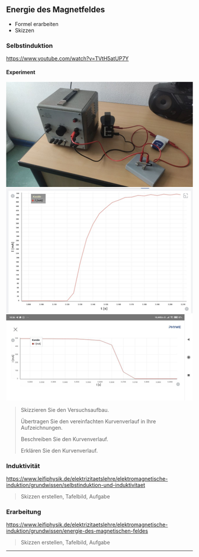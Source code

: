 ## Energie des Magnetfeldes

- Formel erarbeiten
- Skizzen

### Selbstinduktion

https://www.youtube.com/watch?v=TVtH5atUP7Y

#### Experiment

![](Spule_Selbstinduktion_Aufbau.jpg)
![](Spule_Selbstinduktion_Einschalten.jpg)
![](Spule_Selbstinduktion_Ausschalten.jpg)


> Skizzieren Sie den Versuchsaufbau.
>
> Übertragen Sie den vereinfachten Kurvenverlauf in Ihre Aufzeichnungen.
>
> Beschreiben Sie den Kurvenverlauf.
>
> Erklären Sie den Kurvenverlauf.

### Induktivität

https://www.leifiphysik.de/elektrizitaetslehre/elektromagnetische-induktion/grundwissen/selbstinduktion-und-induktivitaet

> Skizzen erstellen, Tafelbild, Aufgabe

### Erarbeitung

https://www.leifiphysik.de/elektrizitaetslehre/elektromagnetische-induktion/grundwissen/energie-des-magnetischen-feldes

> Skizzen erstellen, Tafelbild, Aufgabe

---

